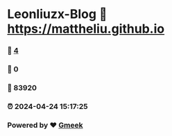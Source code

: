 # Leonliuzx-Blog :link: https://mattheliu.github.io 
### :page_facing_up: [4](https://mattheliu.github.io/tag.html) 
### :speech_balloon: 0 
### :hibiscus: 83920 
### :alarm_clock: 2024-04-24 15:17:25 
### Powered by :heart: [Gmeek](https://github.com/Meekdai/Gmeek)
